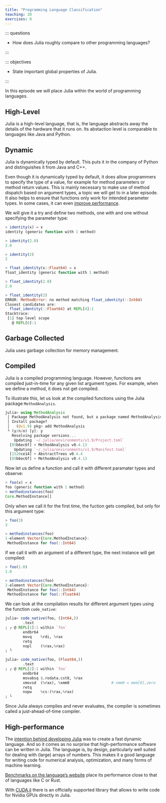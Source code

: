 ```yaml
---
title: "Programming Language Classification"
teaching: 20
exercises: 0
---
```


::: questions

- How does Julia roughly compare to other programming languages?

:::

::: objectives

- State important global properties of Julia.

:::

In this episode we will place Julia within the world of programming languages.

## High-Level

Julia is a high-level language, that is, the language abstracts away the details
of the hardware that it runs on. Its abstaction level is comparable to languages
like Java and Python.

## Dynamic

Julia is dynamically typed by default. This puts it in the company of Python and
distinguishes it from Java and C++.

Even though it is dynamically typed by default, it does allow programmers to
specify the type of a value, for example for method parameters or method return
values. This is mainly necessary to make use of method dispatch based on argument
types, a topic we will get to in a later episode. It also helps to ensure that
functions only work for intended parameter types. In some cases, it can even
[improve performance](https://docs.julialang.org/en/v1/manual/types/#Type-Declarations).

We will give it a try and define two methods, one with and one without
specifying the parameter type:

```julia
> identity(x) = x
identity (generic function with 1 method)

> identity(2.0)
2.0

> identity(2)
2

> float_identity(x::Float64) = x
float_identity (generic function with 1 method)

> float_identity(2.0)
2.0

> float_identity(2)
ERROR: MethodError: no method matching float_identity(::Int64)
Closest candidates are:
  float_identity(::Float64) at REPL[4]:1
Stacktrace:
 [1] top-level scope
   @ REPL[6]:1
```

## Garbage Collected

Julia uses garbage collection for memory management.

## Compiled

Julia is a compiled programming language. However, functions are compiled
just-in-time for any given list argument types. For example, when we define a
method, it does not get compiled.

To illustrate this, let us look at the compiled functions using the Julia
package `MethodAnalysis`.

```julia
julia> using MethodAnalysis
 │ Package MethodAnalysis not found, but a package named MethodAnalysis is available from a registry. 
 │ Install package?
 │   (@v1.9) pkg> add MethodAnalysis 
 └ (y/n/o) [y]: y
   Resolving package versions...
    Updating `~/.julia/environments/v1.9/Project.toml`
  [85b6ec6f] + MethodAnalysis v0.4.13
    Updating `~/.julia/environments/v1.9/Manifest.toml`
  [1520ce14] + AbstractTrees v0.4.4
  [85b6ec6f] + MethodAnalysis v0.4.13
```

Now let us define a function and call it with different paramater types and
observe:

```julia
> foo(x) = x
foo (generic function with 1 method)
> methodinstances(foo)
Core.MethodInstance[]
```

Only when we call it for the first time, the fuction gets compiled, but only
for this argument type:

```julia
> foo(3)
3

> methodinstances(foo)
1-element Vector{Core.MethodInstance}:
 MethodInstance for foo(::Int64)
```

If we call it with an argument of a different type, the next instance will get
compiled:

```julia
> foo(1.0)
1.0

> methodinstances(foo)
2-element Vector{Core.MethodInstance}:
 MethodInstance for foo(::Int64)
 MethodInstance for foo(::Float64)
```

We can look at the compilation results for different argument types using the
function `code_native`:

```julia
julia> code_native(foo, (Int64,))
        .text
; ┌ @ REPL[1]:1 within `foo`
        endbr64
        movq    %rdi, %rax
        retq
        nopl    (%rax,%rax)
; └

julia> code_native(foo, (Float64,))
        .text
; ┌ @ REPL[2]:1 within `foo`
        endbr64
        movabsq $.rodata.cst8, %rax
        vmovsd  (%rax), %xmm0                   # xmm0 = mem[0],zero
        retq
        nopw    %cs:(%rax,%rax)
; └
```

Since Julia always complies and never evaluates, the compiler is sometimes
called a just-ahead-of-time compiler.

## High-performance

The [intention behind developing
Julia](https://julialang.org/blog/2012/02/why-we-created-julia/) was to create a
fast dynamic language. And so it comes as no surprise that high-performance
software can be written in Julia. The language is, by design, particularly well
suited for dealing with (large) arrays of numbers. This makes it a good language
for writing code for numerical analysis, optimization, and many forms of machine
learning.

[Benchmarks on the language’s website](https://julialang.org/benchmarks/) place
its performance close to that of languages like C or Rust.

With [CUDA.jl](https://juliagpu.org/cuda/) there is an officially supported
library that allows to write code for Nvidia GPUs directly in Julia.

